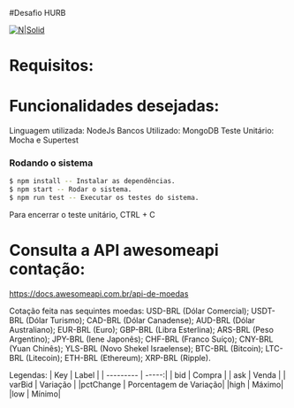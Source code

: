 #Desafio HURB

[![N|Solid](https://is3-ssl.mzstatic.com/image/thumb/Purple113/v4/75/21/da/7521da8c-5c2c-e8be-b6f7-88ca6b74b723/AppIcon-0-1x_U007emarketing-0-0-GLES2_U002c0-512MB-sRGB-0-0-0-85-220-0-0-0-10.png/230x0w.jpg)](https://nodesource.com/products/nsolid)

# Requisitos:


# Funcionalidades desejadas: 

Linguagem utilizada: NodeJs
Bancos Utilizado: MongoDB
Teste Unitário: Mocha e Supertest
  
### Rodando o sistema

```sh
$ npm install -- Instalar as dependências.
$ npm start -- Rodar o sistema.
$ npm run test -- Executar os testes do sistema.
```
Para encerrar o teste unitário, CTRL + C

# Consulta a API awesomeapi contação: 
https://docs.awesomeapi.com.br/api-de-moedas

Cotação feita nas sequintes moedas:
USD-BRL (Dólar Comercial);
USDT-BRL (Dólar Turismo);
CAD-BRL (Dólar Canadense);
AUD-BRL (Dólar Australiano);
EUR-BRL (Euro);
GBP-BRL (Libra Esterlina);
ARS-BRL (Peso Argentino);
JPY-BRL (Iene Japonês);
CHF-BRL (Franco Suíço);
CNY-BRL (Yuan Chinês);
YLS-BRL (Novo Shekel Israelense);
BTC-BRL (Bitcoin);
LTC-BRL (Litecoin);
ETH-BRL (Ethereum);
XRP-BRL (Ripple).

Legendas:
| Key      | Label |
| --------- | -----:|
| bid  | Compra |
| ask     |   Venda |
| varBid      |    Variação |
|pctChange | Porcentagem de Variação|
|high | Máximo|
|low | Mínimo|
